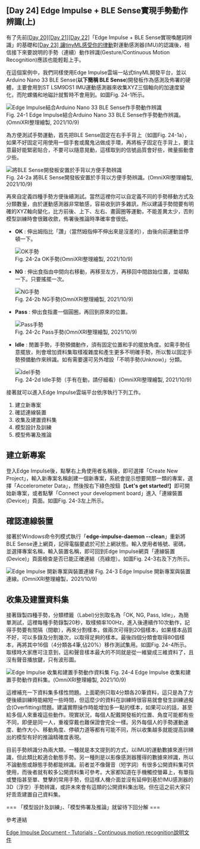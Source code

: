 ## [Day 24] Edge Impulse + BLE Sense實現手勢動作辨識(上)

有了先前[[Day 20]](https://ithelp.ithome.com.tw/articles/10277682)[[Day 21]](https://ithelp.ithome.com.tw/articles/10277700)[[Day 22]](https://ithelp.ithome.com.tw/articles/10278171)「Edge Impulse + BLE Sense實現喚醒詞辨識」的基礎和[[Day 23] 讓tinyML感受你的律動](https://ithelp.ithome.com.tw/articles/10278725)對運動感測器(IMU)的認識後，相信接下來要說明的手勢（連續）動作辨識(Gesture/Continuous Motion Recognition)應該也能輕鬆上手。

在這個案例中，我們同樣使用Edge Impulse雲端一站式tinyML開發平台，並以Arduino Nano 33 BLE Sense(**以下簡稱 BLE Sense**)開發板作為感測及佈署的硬體，主要會用到ST LSM9DS1 IMU運動感測器來收集XYZ三個軸向的加速度變化，而陀螺儀和地磁計就暫時不會用到。如圖Fig. 24-1所示。

![Edge Impulse結合Arduino Nano 33 BLE Sense作手勢動作辨識](https://1.bp.blogspot.com/-EqIe9kfdM8c/YWE4XBT-F9I/AAAAAAAAE4k/mS4ju0P7hawKBy3myd3ciqoqXQtRZccEwCLcBGAsYHQ/s1658/iThome_Day_24_Fig_01.jpg)  
Fig. 24-1 Edge Impulse結合Arduino Nano 33 BLE Sense作手勢動作辨識。(OmniXRI整理繪製, 2021/10/9)  

為方便測試手勢運動，首先把BLE Sense固定在右手手背上（如圖Fig. 24-1a），如果不好固定可用使用一個手套或魔鬼沾做成手環，再將板子固定在手背上，要注意最好能緊密貼合，不要可以隨意晃動，這樣取到的信號品質會好些，微量振動會少些。

![將BLE Sense開發板安置於手背以方便手勢辨識](https://1.bp.blogspot.com/-Cl8j6_XW494/YWD6P7eCPOI/AAAAAAAAE4E/yx6ugAtzj6wFNkXLPcZUV1h5fj6oEbHqgCPcBGAYYCw/s320/iThome_Day_24_Fig_02a.gif)  
Fig. 24-2a 將BLE Sense開發板安置於手背以方便手勢辨識。(OmniXRI整理繪製, 2021/10/9)

再來自定義四種手勢方便後續測試。當然這裡你可以自定義不同的手勢移動方式及分類數量，由於運動感測器非常敏感，容易收到許多雜訊，所以建議手勢間要有明確的XYZ軸向變化，比方前後、上下、左右、畫圓圈等運動，不能差異太少，否則模型訓練時會很難收歛，佈署後推論時準確率會很低。

* **OK** : 伸出姆指比「讚」（當然姆指伸不伸出來是沒差的），由後向前運動並停頓一下。

    ![OK手勢](https://1.bp.blogspot.com/-ewEyRkzhPzM/YWD6P_iSUOI/AAAAAAAAE4I/MM6TRGpTM8Q0-RUwrtR0uDgYr3O1I9FKgCPcBGAYYCw/s320/iThome_Day_24_Fig_02b.gif)  
    Fig. 24-2a OK手勢(OmniXRI整理繪製, 2021/10/9)
    
* **NG** : 伸出食指由中間向右移動，再移至左方，再移回中間啟始位置，並頓點一下。只要搖擺一次。

    ![NG手勢](https://1.bp.blogspot.com/-cA6lvVm8dqM/YWD66IOMeaI/AAAAAAAAE4U/4KGmUnUJx4krtSHY6w-rRNGnfQDCCdUKACLcBGAsYHQ/s320/iThome_Day_24_Fig_02c.gif)  
    Fig. 24-2b NG手勢(OmniXRI整理繪製, 2021/10/9)
    
* **Pass** : 伸出食指畫一個圓圈，再回到原來的位置。

    ![Pass手勢](https://1.bp.blogspot.com/-4CbGfoCHtxQ/YWD6SvkNReI/AAAAAAAAE4M/mwnfVYUcr3E0AgUwTWUAO5IgMDUes3JAgCPcBGAYYCw/s320/iThome_Day_24_Fig_02d.gif)  
    Fig. 24-2c Pass手勢(OmniXRI整理繪製, 2021/10/9)
    
* **Idle** : 閒置手勢，手勢預備動作，須有固定位置和手的擺放角度。如需手勢任意擺放，則會增加資料集取樣複雜度和產生更多不明確手勢，所以暫以固定手勢預備動作來辨識。如有需要還可另外增設「不明手勢(Unknow)」分類。

    ![Idel手勢](https://1.bp.blogspot.com/-hubLlxYILGg/YWD6SmVElxI/AAAAAAAAE4Q/6EuVWpYXMPEq6_xRqIhKONAg2FpRTsMQwCPcBGAYYCw/s320/iThome_Day_24_Fig_02e.gif)  
    Fig. 24-2d Idle手勢（手有在動，請仔細看）(OmniXRI整理繪製, 2021/10/9)
    
接著就可以進入Edge Impulse雲端平台依序執行下列工作。
1. 建立新專案
2. 確認連線裝置
3. 收集及建置資料集
4. 模型設計及訓練
5. 模型佈署及推論

## 建立新專案

登入Edge Impulse後，點擊右上角使用者名稱後，即可選擇「Create New Project」，輸入新專案名稱創建一個新專案，系統會提示想要開那一類的專案，選擇「Accelerometer Data」，然後按右下綠色按鈕【**Let's get started!**】即可開始新專案，或者點擊「Connect your development board」進入「連線裝置(Device)」頁面。如圖Fig. 24-3左上所示。

## 確認連線裝置

接著於Windows命令列模式執行「**edge-impulse-daemon --clean**」重新將BLE Sense連上網頁，記得電腦要處於可於上網狀態。輸入使用者帳號、密碼，並選擇專案名稱，輸入裝置名稱，即可回到Edge Impulse網頁「連線裝置(Device)」頁面檢查是否已能正確連結（亮綠燈）。如圖Fig. 24-3右及下方所示。

![Edge Impulse 開新專案與裝置連線](https://1.bp.blogspot.com/-OcT5W_m9PCk/YWE1buYXDvI/AAAAAAAAE4c/7G8I0WuDF_wgEKMeIdFLJTA4ZcsD4hF0gCLcBGAsYHQ/s1658/iThome_Day_24_Fig_03.jpg)
Fig. 24-3 Edge Impulse 開新專案與裝置連線。(OmniXRI整理繪製，2021/10/9)


## 收集及建置資料集

接著錄製四種手勢，分類標籤（Label)分別取名為「OK, NG, Pass, Idle」，為簡單測試，這裡每種手勢錄製20秒，取樣頻率100Hz，進入後連續作10次動作，記得手勢要有間隔（間歇），再來分割樣本，做兩次可得到20個樣本，如果樣本品質不好，可以多錄及分割幾次，以取得足夠的樣本。最後四個分類會取得80個樣本，再將其中16個（4分類各4筆,佔20%）移作測試集用。如圖Fig. 24-4所示。取樣時大家應可注意到，這和聲音樣本最大的不同就是從一維變成三維資料了，且沒有聲音播放鍵，只有波形圖。

![Edge Impulse 收集和建置手勢動作資料集](https://1.bp.blogspot.com/-BMK0DgtXrjU/YWFNXfR-U1I/AAAAAAAAE4s/FS_2GbNeci89t_G96M29sTT82f48eXcrACLcBGAsYHQ/s1658/iThome_Day_24_Fig_04.jpg)
Fig. 24-4 Edge Impulse 收集和建置手勢動作資料集。(OmniXRI整理繪製, 2021/10/9)

這裡補充一下資料集多樣性問題。上面範例只取4分類各20筆資料，這只是為了方便後續訓練時能縮短一些時間，但這麼少的資料在訓練時很容易就會發生訓練過擬合(Overfitting)問題。建議實際操作時能增加多一點的樣本，如果可以的話，甚至給多個人來重複這些動作。現實狀況，每個人配戴開發板的位置、角度可能都有些不同，即便是同一人，重複穿戴也難保證會完全一樣。另外每個人的手勢運動速度、動作大小、移動角度、停頓力道等都有可能不同，所以收集越多就能提高訓練出的模型有好的推論精確度表現。

目前手勢辨識分為兩大類，一種就是本文提到的方式，以IMU的運動數據來進行辨識，但此類比較適合動態手勢。另一種則是以影像感測器獲得的數據來辨識，所以不論動態或靜態手勢都能辨識。前者並不像聲音（短字詞）有很多公開資料集可供使用，而後者就有較多公開資料集可參考。大家都知道在手機觸控螢幕上，有單指或雙指甚至單、雙擊的常用手勢，但這樣人機介面並沒有延伸到基於IMU感測器的3D（浮空）手勢辨識，或許未來會有這類的公開資料集出現。但在這之前大家只好乖乖建置自己資料集。

=== 「模型設計及訓練」、「模型佈署及推論」就留待下回分解 ===

參考連結

[Edge Impulse Document - Tutorials - Continuous motion recognition說明文件](https://docs.edgeimpulse.com/docs/continuous-motion-recognition)
